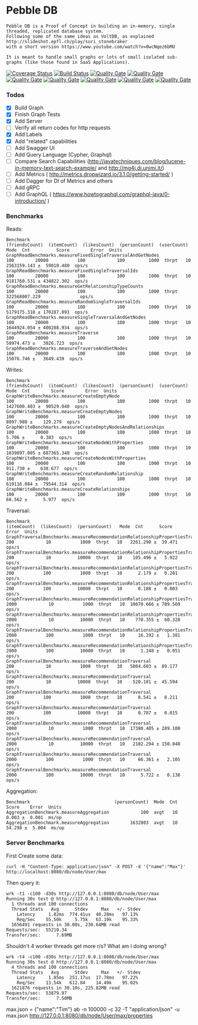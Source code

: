 # Pebble DB


    Pebble DB is a Proof of Concept in building an in-memory, single threaded, replicated database system.
    Following some of the same ideas as VoltDB, as explained http://slideshot.epfl.ch/play/suri_stonebraker
    with a short version https://www.youtube.com/watch?v=0wcNqez6bMU
    
    It is meant to handle small graphs or lots of small isolated sub-graphs (like those found in SaaS Applications).

[![Coverage Status](https://coveralls.io/repos/github/maxdemarzi/pebbledb/badge.svg?branch=master)](https://coveralls.io/github/maxdemarzi/pebbledb?branch=master)
[![Build Status](https://travis-ci.org/maxdemarzi/pebbledb.svg?branch=master)](https://travis-ci.org/maxdemarzi/pebbledb)
[![Quality Gate](https://sonarcloud.io/api/badges/measure?key=pebbledb&metric=ncloc)](https://sonarcloud.io/dashboard/index/pebbledb)
[![Quality Gate](https://sonarcloud.io/api/badges/measure?key=pebbledb&metric=coverage)](https://sonarcloud.io/dashboard/index/pebbledb)
[![Quality Gate](https://sonarcloud.io/api/badges/measure?key=pebbledb&metric=new_bugs)](https://sonarcloud.io/dashboard/index/pebbledb)
[![Quality Gate](https://sonarcloud.io/api/badges/measure?key=pebbledb&metric=new_code_smells)](https://sonarcloud.io/dashboard/index/pebbledb)
[![Quality Gate](https://sonarcloud.io/api/badges/measure?key=pebbledb&metric=new_vulnerabilities)](https://sonarcloud.io/dashboard/index/pebbledb)
[![Quality Gate](https://sonarcloud.io/api/badges/measure?key=pebbledb&metric=sqale_debt_ratio)](https://sonarcloud.io/dashboard/index/pebbledb)
[![Quality Gate](https://sonarcloud.io/api/badges/measure?key=pebbledb&metric=function_complexity)](https://sonarcloud.io/dashboard/index/pebbledb)


    
### Todos
     
- [X] Build Graph
- [X] Finish Graph Tests
- [X] Add Server
- [ ] Verify all return codes for http requests
- [X] Add Labels
- [X] Add "related" capabilities
- [ ] Add Swagger UI
- [ ] Add Query Language (Cypher, Graphql)
- [ ] Compare Search Capabilities (http://javatechniques.com/blog/lucene-in-memory-text-search-example/ and http://mg4j.di.unimi.it/)
- [ ] Add Metrics ( http://metrics.dropwizard.io/3.1.0/getting-started/ )
- [ ] Add Dagger for DI of Metrics and others
- [ ] Add gRPC
- [ ] Add GraphQL ( https://www.howtographql.com/graphql-java/0-introduction/ )    

### Benchmarks

Reads:

    Benchmark                                                   (friendsCount)  (itemCount)  (likesCount)  (personCount)  (userCount)   Mode  Cnt          Score        Error  Units
    GraphReadBenchmarks.measureFixedSingleTraversalAndGetNodes             100        20000           100            100         1000  thrpt   10    2563159.143 ±  59010.480  ops/s
    GraphReadBenchmarks.measureFixedSingleTraversalIds                     100        20000           100            100         1000  thrpt   10    9181760.531 ± 434822.302  ops/s
    GraphReadBenchmarks.measureGetRelationshipTypeCounts                   100        20000           100            100         1000  thrpt       322568007.229               ops/s
    GraphReadBenchmarks.measureRandomSingleTraversalIds                    100        20000           100            100         1000  thrpt   10    5179175.318 ± 170287.091  ops/s
    GraphReadBenchmarks.measureSingleTraversalAndGetNodes                  100        20000           100            100         1000  thrpt   10    1644924.054 ± 400288.934  ops/s
    GraphReadBenchmarks.measureTraverse                                    100        20000           100            100         1000  thrpt   10      58974.473 ±   3026.723  ops/s
    GraphReadBenchmarks.measureTraverseAndGetNodes                         100        20000           100            100         1000  thrpt   10      15076.746 ±   3649.439  ops/s        


Writes:

    Benchmark                                                     (friendsCount)  (itemCount)  (likesCount)  (personCount)  (userCount)   Mode  Cnt        Score        Error  Units
    GraphWriteBenchmarks.measureCreateEmptyNode                              100        20000           100            100         1000  thrpt   10  1427600.403 ±  98529.040  ops/s
    GraphWriteBenchmarks.measureCreateEmptyNodes                             100        20000           100            100         1000  thrpt   10     8097.980 ±    129.279  ops/s
    GraphWriteBenchmarks.measureCreateEmptyNodesAndRelationships             100        20000           100            100         1000  thrpt   10        5.706 ±      0.383  ops/s
    GraphWriteBenchmarks.measureCreateNodeWithProperties                     100        20000           100            100         1000  thrpt   10  1039897.005 ± 687365.340  ops/s
    GraphWriteBenchmarks.measureCreateNodesWithProperties                    100        20000           100            100         1000  thrpt   10      911.730 ±    638.677  ops/s
    GraphWriteBenchmarks.measureCreateRandomRelationship                     100        20000           100            100         1000  thrpt   10   619116.884 ±  79544.314  ops/s
    GraphWriteBenchmarks.measureCreateRelationships                          100        20000           100            100         1000  thrpt   10       68.562 ±      5.977  ops/s

Traversal:

    Benchmark                                                                      (itemCount)  (likesCount)  (personCount)   Mode  Cnt      Score     Error  Units
    GraphTraversalBenchmarks.measureRecommendationRelationshipPropertiesTraversal          200            10           1000  thrpt   10   2261.290 ±  39.471  ops/s
    GraphTraversalBenchmarks.measureRecommendationRelationshipPropertiesTraversal          200            10          10000  thrpt   10    105.496 ±   5.922  ops/s
    GraphTraversalBenchmarks.measureRecommendationRelationshipPropertiesTraversal          200           100           1000  thrpt   10      2.179 ±   0.201  ops/s
    GraphTraversalBenchmarks.measureRecommendationRelationshipPropertiesTraversal          200           100          10000  thrpt   10      0.188 ±   0.003  ops/s
    GraphTraversalBenchmarks.measureRecommendationRelationshipPropertiesTraversal         2000            10           1000  thrpt   10  10670.666 ± 709.569  ops/s
    GraphTraversalBenchmarks.measureRecommendationRelationshipPropertiesTraversal         2000            10          10000  thrpt   10    770.355 ±  60.328  ops/s
    GraphTraversalBenchmarks.measureRecommendationRelationshipPropertiesTraversal         2000           100           1000  thrpt   10     16.292 ±   1.381  ops/s
    GraphTraversalBenchmarks.measureRecommendationRelationshipPropertiesTraversal         2000           100          10000  thrpt   10      1.248 ±   0.051  ops/s
    GraphTraversalBenchmarks.measureRecommendationTraversal                                200            10           1000  thrpt   10   5004.603 ±  89.177  ops/s
    GraphTraversalBenchmarks.measureRecommendationTraversal                                200            10          10000  thrpt   10    520.181 ±  45.594  ops/s
    GraphTraversalBenchmarks.measureRecommendationTraversal                                200           100           1000  thrpt   10      8.541 ±   0.211  ops/s
    GraphTraversalBenchmarks.measureRecommendationTraversal                                200           100          10000  thrpt   10      0.787 ±   0.015  ops/s
    GraphTraversalBenchmarks.measureRecommendationTraversal                               2000            10           1000  thrpt   10  17380.405 ± 289.100  ops/s
    GraphTraversalBenchmarks.measureRecommendationTraversal                               2000            10          10000  thrpt   10   2102.294 ± 150.040  ops/s
    GraphTraversalBenchmarks.measureRecommendationTraversal                               2000           100           1000  thrpt   10     66.361 ±   2.105  ops/s
    GraphTraversalBenchmarks.measureRecommendationTraversal                               2000           100          10000  thrpt   10      5.722 ±   0.138  ops/s


Aggregation:

    Benchmark                                (personCount)  Mode  Cnt   Score    Error  Units
    AggregationBenchmark.measureAggregation            100  avgt   10   0.003 ±  0.001  ms/op
    AggregationBenchmark.measureAggregation        1632803  avgt   10  54.298 ±  5.004  ms/op

### Server Benchmarks

First Create some data:

    curl -H "Content-Type: application/json" -X POST -d '{"name":"Max"}' http://localhost:8080/db/node/User/max

Then query it:  

    wrk -t1 -c100 -d30s http://127.0.0.1:8080/db/node/User/max
    Running 30s test @ http://127.0.0.1:8080/db/node/User/max
      1 threads and 100 connections
      Thread Stats   Avg      Stdev     Max   +/- Stdev
        Latency     1.82ms  774.41us  40.28ms   97.13%
        Req/Sec    55.50k     5.75k   63.19k    95.33%
      1656491 requests in 30.00s, 230.64MB read
    Requests/sec:  55210.34
    Transfer/sec:      7.69MB

Shouldn't 4 worker threads get more r/s? 
What am I doing wrong?
    
    wrk -t4 -c100 -d30s http://127.0.0.1:8080/db/node/User/max
    Running 30s test @ http://127.0.0.1:8080/db/node/User/max
      4 threads and 100 connections
      Thread Stats   Avg      Stdev     Max   +/- Stdev
        Latency     1.85ms  251.17us  17.78ms   97.22%
        Req/Sec    13.54k   612.84    14.49k    95.02%
      1621876 requests in 30.10s, 225.82MB read
    Requests/sec:  53879.97
    Transfer/sec:      7.50MB



max.json = {"name":"Tim"}
ab -n 100000 -c 32 -T "application/json"  -u max.json http://127.0.0.1:8080/db/node/User/max/properties
